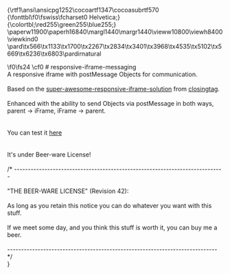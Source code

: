 {\rtf1\ansi\ansicpg1252\cocoartf1347\cocoasubrtf570
{\fonttbl\f0\fswiss\fcharset0 Helvetica;}
{\colortbl;\red255\green255\blue255;}
\paperw11900\paperh16840\margl1440\margr1440\vieww10800\viewh8400\viewkind0
\pard\tx566\tx1133\tx1700\tx2267\tx2834\tx3401\tx3968\tx4535\tx5102\tx5669\tx6236\tx6803\pardirnatural

\f0\fs24 \cf0 # responsive-iframe-messaging\
A responsive iframe with postMessage Objects for communication.\
\
Based on the [super-awesome-responsive-iframe-solution](https://github.com/closingtag/super-awesome-responsive-iframe-solution) from [closingtag](https://github.com/closingtag).\
\
Enhanced with the ability to send Objects via postMessage in both ways, parent -> iFrame, iFrame -> parent.\
\
\
You can test it [here](http://echochamber.lonegunman.de/responsive-iframe-messaging)\
\
\
It's under Beer-ware License!\
\
/* ----------------------------------------------------------------------------\
\
"THE BEER-WARE LICENSE" (Revision 42):\
\
As long as you retain this notice you can do whatever you want with this stuff.\
\
If we meet some day, and you think this stuff is worth it, you can buy me a beer.\
\
---------------------------------------------------------------------------- */\
}